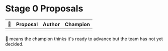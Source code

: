# Stage 0 Proposals

| :rocket: | Proposal                                                           | Author                                | Champion                              |
| -------- | ------------------------------------------------------------------ | ------------------------------------- | ------------------------------------- |
|          |                                                                    |                                       |                                       |


🚀 means the champion thinks it's ready to advance but the team has not yet decided.
